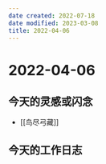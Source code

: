 ```yaml
---
date created: 2022-07-18
date modified: 2023-03-08
title: 2022-04-06
---
```


# 2022-04-06

## 今天的灵感或闪念

- [[鸟尽弓藏]]

## 今天的工作日志
